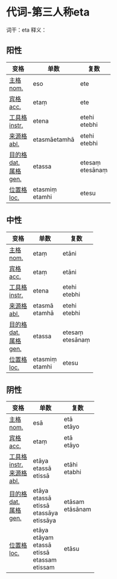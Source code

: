 # 代词-第三人称eta

词干：eta
释义： 

## 阳性
|变格 | 单数 |复数 |
| --- | ----- | ------ |
| [主格<br>nom.](nom.md) |eso |ete |
| [宾格<br>acc.](acc.md) |etaṃ |ete |
| [工具格<br>instr.](instr.md) |etena |etehi<br>etebhi |
| [来源格<br>abl.](abl.md) |etasmā<be>etamhā |etehi<br>etebhi |
| [目的格<br>dat.](dat.md)<br>[属格<br>gen.](gen.md) |etassa |etesaṃ<br>etesānaṃ |
| [位置格<br>loc.](loc.md) |etasmiṃ<br>etamhi |etesu |


## 中性
|变格 | 单数 |复数 |
| --- | ----- | ------ |
| [主格<br>nom.](nom.md) |etaṃ |etāni |
| [宾格<br>acc.](acc.md) |etaṃ |etāni |
| [工具格<br>instr.](instr.md) |etena |etehi<br>etebhi |
| [来源格<br>abl.](abl.md) |etasmā<br>etamhā |etehi<br>etebhi |
| [目的格<br>dat.](dat.md)<br>[属格<br>gen.](gen.md) |etassa |etesaṃ<br>etesānaṃ |
| [位置格<br>loc.](loc.md) |etasmiṃ<br>etamhi |etesu |



## 阴性
|变格 | 单数 |复数 |
| --- | ----- | ------ |
| [主格<br>nom.](nom.md) |esā |etā<br>etāyo |
| [宾格<br>acc.](acc.md) |etaṃ |etā<br>etāyo |
| [工具格<br>instr.](instr.md)<br>[来源格<br>abl.](abl.md) |etāya<br>etassā<br>etissā |etāhi<br>etabhi |
| [目的格<br>dat.](dat.md)<br>[属格<br>gen.](gen.md)  |etāya<br>etassā<br>etissā<br>etassāya<br>etissāya |etāsam<br>etāsānam |
| [位置格<br>loc.](loc.md) |etāya<br>etāyam<br>etassā<br>etissā<br>etassam<br>etissam |etāsu |